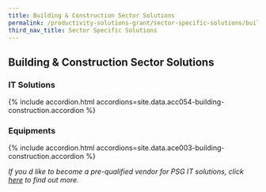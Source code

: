 ```yaml
---
title: Building & Construction Sector Solutions
permalink: /productivity-solutions-grant/sector-specific-solutions/building-construction/
third_nav_title: Sector Specific Solutions
---
```


## Building & Construction Sector Solutions

### IT Solutions

{% include accordion.html accordions=site.data.acc054-building-construction.accordion %}

### Equipments

{% include accordion.html accordions=site.data.ace003-building-construction.accordion %}

_If you d like to become a pre-qualified vendor for PSG IT solutions, click <a target='_blank' href='https://www.imda.gov.sg/icmvendors' >here</a> to find out more._